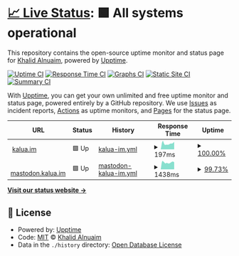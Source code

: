 # [📈 Live Status](https://upptime.kalua.im): <!--live status--> **🟩 All systems operational**

This repository contains the open-source uptime monitor and status page for [Khalid Alnuaim](http://kalua.im), powered by [Upptime](https://github.com/upptime/upptime).

[![Uptime CI](https://github.com/kaluaim/upptime/workflows/Uptime%20CI/badge.svg)](https://github.com/kaluaim/upptime/actions?query=workflow%3A%22Uptime+CI%22)
[![Response Time CI](https://github.com/kaluaim/upptime/workflows/Response%20Time%20CI/badge.svg)](https://github.com/kaluaim/upptime/actions?query=workflow%3A%22Response+Time+CI%22)
[![Graphs CI](https://github.com/kaluaim/upptime/workflows/Graphs%20CI/badge.svg)](https://github.com/kaluaim/upptime/actions?query=workflow%3A%22Graphs+CI%22)
[![Static Site CI](https://github.com/kaluaim/upptime/workflows/Static%20Site%20CI/badge.svg)](https://github.com/kaluaim/upptime/actions?query=workflow%3A%22Static+Site+CI%22)
[![Summary CI](https://github.com/kaluaim/upptime/workflows/Summary%20CI/badge.svg)](https://github.com/kaluaim/upptime/actions?query=workflow%3A%22Summary+CI%22)

With [Upptime](https://upptime.js.org), you can get your own unlimited and free uptime monitor and status page, powered entirely by a GitHub repository. We use [Issues](https://github.com/kaluaim/upptime/issues) as incident reports, [Actions](https://github.com/kaluaim/upptime/actions) as uptime monitors, and [Pages](https://upptime.kalua.im) for the status page.

<!--start: status pages-->
<!-- This summary is generated by Upptime (https://github.com/upptime/upptime) -->
<!-- Do not edit this manually, your changes will be overwritten -->
<!-- prettier-ignore -->
| URL | Status | History | Response Time | Uptime |
| --- | ------ | ------- | ------------- | ------ |
| <img alt="" src="https://icons.duckduckgo.com/ip3/kalua.im.ico" height="13"> [kalua.im](https://kalua.im) | 🟩 Up | [kalua-im.yml](https://github.com/kaluaim/upptime/commits/HEAD/history/kalua-im.yml) | <details><summary><img alt="Response time graph" src="./graphs/kalua-im/response-time-week.png" height="20"> 197ms</summary><br><a href="https://upptime.kalua.im/history/kalua-im"><img alt="Response time 234" src="https://img.shields.io/endpoint?url=https%3A%2F%2Fraw.githubusercontent.com%2Fkaluaim%2Fupptime%2FHEAD%2Fapi%2Fkalua-im%2Fresponse-time.json"></a><br><a href="https://upptime.kalua.im/history/kalua-im"><img alt="24-hour response time 284" src="https://img.shields.io/endpoint?url=https%3A%2F%2Fraw.githubusercontent.com%2Fkaluaim%2Fupptime%2FHEAD%2Fapi%2Fkalua-im%2Fresponse-time-day.json"></a><br><a href="https://upptime.kalua.im/history/kalua-im"><img alt="7-day response time 197" src="https://img.shields.io/endpoint?url=https%3A%2F%2Fraw.githubusercontent.com%2Fkaluaim%2Fupptime%2FHEAD%2Fapi%2Fkalua-im%2Fresponse-time-week.json"></a><br><a href="https://upptime.kalua.im/history/kalua-im"><img alt="30-day response time 235" src="https://img.shields.io/endpoint?url=https%3A%2F%2Fraw.githubusercontent.com%2Fkaluaim%2Fupptime%2FHEAD%2Fapi%2Fkalua-im%2Fresponse-time-month.json"></a><br><a href="https://upptime.kalua.im/history/kalua-im"><img alt="1-year response time 243" src="https://img.shields.io/endpoint?url=https%3A%2F%2Fraw.githubusercontent.com%2Fkaluaim%2Fupptime%2FHEAD%2Fapi%2Fkalua-im%2Fresponse-time-year.json"></a></details> | <details><summary><a href="https://upptime.kalua.im/history/kalua-im">100.00%</a></summary><a href="https://upptime.kalua.im/history/kalua-im"><img alt="All-time uptime 100.00%" src="https://img.shields.io/endpoint?url=https%3A%2F%2Fraw.githubusercontent.com%2Fkaluaim%2Fupptime%2FHEAD%2Fapi%2Fkalua-im%2Fuptime.json"></a><br><a href="https://upptime.kalua.im/history/kalua-im"><img alt="24-hour uptime 100.00%" src="https://img.shields.io/endpoint?url=https%3A%2F%2Fraw.githubusercontent.com%2Fkaluaim%2Fupptime%2FHEAD%2Fapi%2Fkalua-im%2Fuptime-day.json"></a><br><a href="https://upptime.kalua.im/history/kalua-im"><img alt="7-day uptime 100.00%" src="https://img.shields.io/endpoint?url=https%3A%2F%2Fraw.githubusercontent.com%2Fkaluaim%2Fupptime%2FHEAD%2Fapi%2Fkalua-im%2Fuptime-week.json"></a><br><a href="https://upptime.kalua.im/history/kalua-im"><img alt="30-day uptime 100.00%" src="https://img.shields.io/endpoint?url=https%3A%2F%2Fraw.githubusercontent.com%2Fkaluaim%2Fupptime%2FHEAD%2Fapi%2Fkalua-im%2Fuptime-month.json"></a><br><a href="https://upptime.kalua.im/history/kalua-im"><img alt="1-year uptime 100.00%" src="https://img.shields.io/endpoint?url=https%3A%2F%2Fraw.githubusercontent.com%2Fkaluaim%2Fupptime%2FHEAD%2Fapi%2Fkalua-im%2Fuptime-year.json"></a></details>
| <img alt="" src="https://icons.duckduckgo.com/ip3/null.ico" height="13"> [mastodon.kalua.im](mastodon.kalua.im) | 🟩 Up | [mastodon-kalua-im.yml](https://github.com/kaluaim/upptime/commits/HEAD/history/mastodon-kalua-im.yml) | <details><summary><img alt="Response time graph" src="./graphs/mastodon-kalua-im/response-time-week.png" height="20"> 1438ms</summary><br><a href="https://upptime.kalua.im/history/mastodon-kalua-im"><img alt="Response time 1174" src="https://img.shields.io/endpoint?url=https%3A%2F%2Fraw.githubusercontent.com%2Fkaluaim%2Fupptime%2FHEAD%2Fapi%2Fmastodon-kalua-im%2Fresponse-time.json"></a><br><a href="https://upptime.kalua.im/history/mastodon-kalua-im"><img alt="24-hour response time 1254" src="https://img.shields.io/endpoint?url=https%3A%2F%2Fraw.githubusercontent.com%2Fkaluaim%2Fupptime%2FHEAD%2Fapi%2Fmastodon-kalua-im%2Fresponse-time-day.json"></a><br><a href="https://upptime.kalua.im/history/mastodon-kalua-im"><img alt="7-day response time 1438" src="https://img.shields.io/endpoint?url=https%3A%2F%2Fraw.githubusercontent.com%2Fkaluaim%2Fupptime%2FHEAD%2Fapi%2Fmastodon-kalua-im%2Fresponse-time-week.json"></a><br><a href="https://upptime.kalua.im/history/mastodon-kalua-im"><img alt="30-day response time 1556" src="https://img.shields.io/endpoint?url=https%3A%2F%2Fraw.githubusercontent.com%2Fkaluaim%2Fupptime%2FHEAD%2Fapi%2Fmastodon-kalua-im%2Fresponse-time-month.json"></a><br><a href="https://upptime.kalua.im/history/mastodon-kalua-im"><img alt="1-year response time 1297" src="https://img.shields.io/endpoint?url=https%3A%2F%2Fraw.githubusercontent.com%2Fkaluaim%2Fupptime%2FHEAD%2Fapi%2Fmastodon-kalua-im%2Fresponse-time-year.json"></a></details> | <details><summary><a href="https://upptime.kalua.im/history/mastodon-kalua-im">99.73%</a></summary><a href="https://upptime.kalua.im/history/mastodon-kalua-im"><img alt="All-time uptime 98.08%" src="https://img.shields.io/endpoint?url=https%3A%2F%2Fraw.githubusercontent.com%2Fkaluaim%2Fupptime%2FHEAD%2Fapi%2Fmastodon-kalua-im%2Fuptime.json"></a><br><a href="https://upptime.kalua.im/history/mastodon-kalua-im"><img alt="24-hour uptime 100.00%" src="https://img.shields.io/endpoint?url=https%3A%2F%2Fraw.githubusercontent.com%2Fkaluaim%2Fupptime%2FHEAD%2Fapi%2Fmastodon-kalua-im%2Fuptime-day.json"></a><br><a href="https://upptime.kalua.im/history/mastodon-kalua-im"><img alt="7-day uptime 99.73%" src="https://img.shields.io/endpoint?url=https%3A%2F%2Fraw.githubusercontent.com%2Fkaluaim%2Fupptime%2FHEAD%2Fapi%2Fmastodon-kalua-im%2Fuptime-week.json"></a><br><a href="https://upptime.kalua.im/history/mastodon-kalua-im"><img alt="30-day uptime 99.58%" src="https://img.shields.io/endpoint?url=https%3A%2F%2Fraw.githubusercontent.com%2Fkaluaim%2Fupptime%2FHEAD%2Fapi%2Fmastodon-kalua-im%2Fuptime-month.json"></a><br><a href="https://upptime.kalua.im/history/mastodon-kalua-im"><img alt="1-year uptime 96.09%" src="https://img.shields.io/endpoint?url=https%3A%2F%2Fraw.githubusercontent.com%2Fkaluaim%2Fupptime%2FHEAD%2Fapi%2Fmastodon-kalua-im%2Fuptime-year.json"></a></details>

<!--end: status pages-->

[**Visit our status website →**](https://upptime.kalua.im)

## 📄 License

- Powered by: [Upptime](https://github.com/upptime/upptime)
- Code: [MIT](./LICENSE) © [Khalid Alnuaim](http://kalua.im)
- Data in the `./history` directory: [Open Database License](https://opendatacommons.org/licenses/odbl/1-0/)

